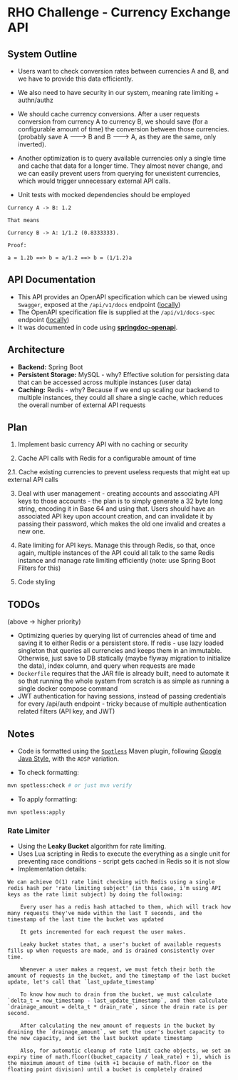 # RHO Challenge - Currency Exchange API

## System Outline

- Users want to check conversion rates between currencies A and B, and we have to provide this data efficiently.

- We also need to have security in our system, meaning rate limiting + authn/authz

- We should cache currency conversions. After a user requests conversion from currency A to currency B, we should save (for a configurable amount of time) the conversion between those currencies. (probably save A ---> B and B ---> A, as they are the same, only inverted).

- Another optimization is to query available currencies only a single time and cache that data for a longer time. They almost never change, and we can easily prevent users from querying for unexistent currencies, which would trigger unnecessary external API calls.

- Unit tests with mocked dependencies should be employed

```
Currency A -> B: 1.2

That means

Currency B -> A: 1/1.2 (0.8333333).

Proof:

a = 1.2b ==> b = a/1.2 ==> b = (1/1.2)a
```

## API Documentation

- This API provides an OpenAPI specification which can be viewed using `Swagger`, exposed at the `/api/v1/docs` endpoint ([locally](http://localhost:8080/api/v1/docs))
- The OpenAPI specification file is supplied at the `/api/v1/docs-spec` endpoint ([locally](http://localhost:8080/api/v1/docs-spec))
- It was documented in code using [**springdoc-openapi**](https://springdoc.org/).

## Architecture

- **Backend:** Spring Boot
- **Persistent Storage:** MySQL - why? Effective solution for persisting data that can be accessed across multiple instances (user data)
- **Caching:** Redis - why? Because if we end up scaling our backend to multiple instances, they could all share a single cache, which reduces the overall number of external API requests

## Plan

1. Implement basic currency API with no caching or security

2. Cache API calls with Redis for a configurable amount of time

2.1. Cache existing currencies to prevent useless requests that might eat up external API calls

3. Deal with user management - creating accounts and associating API keys to those accounts - the plan is to simply generate a 32 byte long string, encoding it in Base 64 and using that. Users should have an associated API key upon account creation, and can invalidate it by passing their password, which makes the old one invalid and creates a new one.

4. Rate limiting for API keys. Manage this through Redis, so that, once again, multiple instances of the API could all talk to the same Redis instance and manage rate limiting efficiently (note: use Spring Boot Filters for this)

5. Code styling


## TODOs

(above -> higher priority)
- Optimizing queries by querying list of currencies ahead of time and saving it to either Redis or a persistent store. If redis - use lazy loaded singleton that queries all currencies and keeps them in an immutable. Otherwise, just save to DB statically (maybe flyway migration to initialize the data), index column, and query when requests are made
- `Dockerfile` requires that the JAR file is already built, need to automate it so that running the whole system from scratch is as simple as running a single docker compose command
- JWT authentication for having sessions, instead of passing credentials for every /api/auth endpoint - tricky because of multiple authentication related filters (API key, and JWT)

## Notes

- Code is formatted using the [`Spotless`](https://github.com/diffplug/spotless/tree/main/plugin-maven) Maven plugin, following [Google Java Style](https://google.github.io/styleguide/javaguide.html), with the `AOSP` variation.

- To check formatting:

```sh
mvn spotless:check # or just mvn verify
```

- To apply formatting:

```sh
mvn spotless:apply
```

### Rate Limiter

- Using the **Leaky Bucket** algorithm for rate limiting.
- Uses Lua scripting in Redis to execute the everything as a single unit for preventing race conditions - script gets cached in Redis so it is not slow
- Implementation details:

```
We can achieve O(1) rate limit checking with Redis using a single redis hash per 'rate limiting subject' (in this case, i'm using API keys as the rate limit subject) by doing the following:

    Every user has a redis hash attached to them, which will track how many requests they've made within the last T seconds, and the timestamp of the last time the bucket was updated 

    It gets incremented for each request the user makes.

    Leaky bucket states that, a user's bucket of available requests fills up when requests are made, and is drained consistently over time.

    Whenever a user makes a request, we must fetch their both the amount of requests in the bucket, and the timestamp of the last bucket update, let's call that `last_update_timestamp`

    To know how much to drain from the bucket, we must calculate `delta_t = now_timestamp - last_update_timestamp`, and then calculate `drainage_amount = delta_t * drain_rate`, since the drain rate is per second.

    After calculating the new amount of requests in the bucket by draining the `drainage_amount`, we set the user's bucket capacity to the new capacity, and set the last bucket update timestamp

    Also, for automatic cleanup of rate limit cache objects, we set an expiry time of math.floor((bucket_capacity / leak_rate) + 1), which is the maximum amount of time (with +1 because of math.floor on the floating point division) until a bucket is completely drained
```